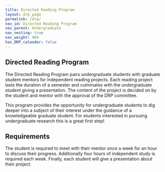 ```yaml
---
title: Directed Reading Program
layout: drp_page
permalink: /drp/
nav_id: Directed Reading Program
nav_parent: Undergraduate
nav_nesting: true
nav_weight: 969
has_DRP_calendar: false
---
```


<h2 class="mb-3">Directed Reading Program</h2>

The Directed Reading Program pairs undergraduate students with
graduate student mentors for independent reading projects. Each
reading project lasts the duration of a semester and culminates with
the undergraduate student giving a presentation. The content of the
project is decided on by the student and mentor with the approval of
the DRP committee.

This program provides the opportunity for undergraduate students to
dig deeper into a subject of their interest under the guidance of a knowledgeable 
graduate student. For students interested in pursuing
undergraduate research this is a great first step!

<h2 class="mb-3">Requirements</h2>

The student is required to meet with their mentor once a week for an
hour to discuss their progress. Additionally four hours of independent
study is required each week. Finally, each
student will give a presentation about their project. 